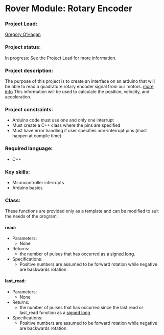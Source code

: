 # Rover Module: Rotary Encoder

### Project Lead:
[Gregory O'Hagan](https://github.com/Gregory-OHagan)

### Project status:
In progress: See the Project Lead for more information.

### Project description:
The purpose of this project is to create an interface on an arduino that will be
able to read a quadrature rotary encoder signal from our motors. [more info](http://www.dynapar.com/Technology/Encoder_Basics/Quadrature_Encoder/)
This information will be used to calculate the position, velocity, and acceleration.

### Project constraints:
 * Arduino code must use one and only one interrupt
 * Must create a C++ class where the pins are specified
 * Must have error handling if user specifies non-interrupt pins (must happen at compile time)

### Required language:
 * C++

### Key skills:
 * Microcontroller interrupts
 * Arduino basics 

### Class:
These functions are provided only as a template and can be modified to suit the needs of the program.

#### read:
 * Parameters:
   * None
 * Returns:
   * the number of pulses that has occurred as a [signed long](https://learn.sparkfun.com/tutorials/data-types-in-arduino).
 * Specifications:
   * Positive numbers are assumed to be forward rotation while negative are backwards rotation.

#### last_read:
* Parameters:
  * None
* Returns:
  * the number of pulses that has occurred since the last read or last_read function as a [signed long](https://learn.sparkfun.com/tutorials/data-types-in-arduino).
* Specifications:
  * Positive numbers are assumed to be forward rotation while negative are backwards rotation.
